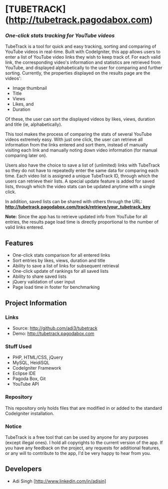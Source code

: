 # [TUBETRACK] (http://tubetrack.pagodabox.com)
### *One-click stats tracking for YouTube videos*

TubeTrack is a tool for quick and easy tracking, sorting and comparing of YouTube videos in real-time.
Built with CodeIgniter, this app allows users to enter a list of YouTube video links they wish to keep track of. For each valid link, the corresponding video's information and statistics are retrieved from YouTube, and displayed alphabetically to the user for comparing and further sorting. Currently, the properties displayed on the results page are the videos':
* Image thumbnail
* Title
* Views
* Likes, and
* Duration

Of these, the user can sort the displayed videos by likes, views, duration and title (ie, alphabetically).

This tool makes the process of comparing the stats of several YouTube videos extremely easy. With just one click, the user can retrieve all information from the links entered and sort them, instead of manually visiting each link and manually noting down video information (for manual comparing later on).

Users also have the choice to save a list of (unlimited) links with TubeTrack so they do not have to repeatedly enter the same data for comparing each time. Each video list is assigned a unique TubeTrack ID, through which the users can retrieve their lists. A special update feature is added for saved lists, through which the video stats can be updated anytime with a single click.

In addition, saved lists can be shared with others through the URL: **http://tubetrack.pagodabox.com/track/retrieve/your_tubetrack_key**

**Note:** Since the app has to retrieve updated info from YouTube for all entries, the results page load time is directly proportional to the number of valid links entered.

## Features

* One-click stats comparison for all entered links
* Sort entries by likes, views, duration and title
* Ability to save a list of links for subsequent retrieval
* One-click update of rankings for all saved lists
* Ability to share saved lists
* jQuery validation of user input
* Page load time in footer for benchmarking

## Project Information

### Links

* Source: http://github.com/adi3/tubetrack
* Demo: http://tubetrack.pagodabox.com

### Stuff Used

* PHP, HTML/CSS, jQuery
* MySQL, HeidiSQL
* CodeIgniter Framework
* Eclipse IDE
* Pagoda Box, Git
* YouTube API

### Repository

This repository only holds files that are modified in or added to the standard CodeIgniter installation.

### Notice

TubeTrack is a free tool that can be used by anyone for any purposes (except illegal ones). I hold all copyrights to the current version of the app. If you have any feedback on the project, any requests for additional features, or any will to contribute to the app, I'd be very happy to hear from you.

## Developers

* Adi Singh [http://www.linkedin.com/in/adisin]